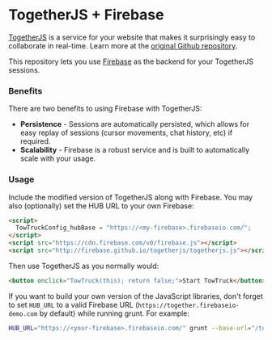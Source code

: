 TogetherJS + Firebase
=====================

[TogetherJS](http://togetherjs.com) is a service for your website that makes it surprisingly easy to collaborate in real-time.
Learn more at the [original Github repository](https://github.com/mozilla/togetherjs).

This repository lets you use <a href="http://firebase.com/" target="_blank">Firebase</a> as the backend for your TogetherJS sessions.

### Benefits
There are two benefits to using Firebase with TogetherJS:

* <strong>Persistence</strong> - Sessions are automatically persisted, which allows for easy replay of sessions (cursor movements, chat history, etc) if required.
* <strong>Scalability</strong> - Firebase is a robust service and is built to automatically scale with your usage.

### Usage
Include the modified version of TogetherJS along with Firebase. You may also
(optionally) set the HUB URL to your own Firebase:

```html
<script>
  TowTruckConfig_hubBase = "https://<my-firebase>.firebaseio.com/";
</script>
<script src="https://cdn.firebase.com/v0/firebase.js"></script>
<script src="http://firebase.github.io/togetherjs/togetherjs.js"></script>
```

Then use TogetherJS as you normally would:

```html
<button onclick="TowTruck(this); return false;">Start TowTruck</button>
```

If you want to build your own version of the JavaScript libraries, don't
forget to set `HUB_URL` to a valid Firebase URL (`https://together.firebaseio-demo.com` by default)
while running grunt. For example:

```bash
HUB_URL="https://<your-firebase>.firebaseio.com/" grunt --base-url="/togetherjs" devwatch
```
